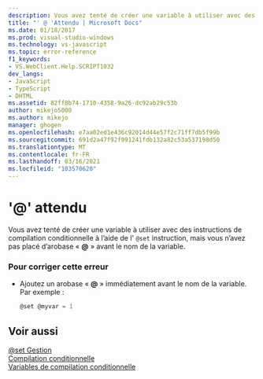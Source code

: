 ```yaml
---
description: Vous avez tenté de créer une variable à utiliser avec des instructions de compilation conditionnelle à l’aide de l' @set instruction, mais n’avez pas placé au signe @ avant le nom de la variable.
title: "' @ 'Attendu | Microsoft Docs"
ms.date: 01/18/2017
ms.prod: visual-studio-windows
ms.technology: vs-javascript
ms.topic: error-reference
f1_keywords:
- VS.WebClient.Help.SCRIPT1032
dev_langs:
- JavaScript
- TypeScript
- DHTML
ms.assetid: 82ff8b74-1710-4358-9a26-dc92ab29c53b
author: mikejo5000
ms.author: mikejo
manager: ghogen
ms.openlocfilehash: e7aa02ed1e436c92014d44e57f2c71ff7db5f99b
ms.sourcegitcommit: 691d2a47f92f991241fdb132a82c53a537198d50
ms.translationtype: MT
ms.contentlocale: fr-FR
ms.lasthandoff: 03/16/2021
ms.locfileid: "103570620"
---
```

# <a name="expected-"></a>'\@' attendu
Vous avez tenté de créer une variable à utiliser avec des instructions de compilation conditionnelle à l’aide de l' `@set` instruction, mais vous n’avez pas placé d’arobase « **@** » avant le nom de la variable.  
  
### <a name="to-correct-this-error"></a>Pour corriger cette erreur  
  
- Ajoutez un arobase « **@** » immédiatement avant le nom de la variable. Par exemple :  
  
    ```JavaScript  
    @set @myvar = 1  
    ```  
  
## <a name="see-also"></a>Voir aussi  
 [@set Gestion](https://developer.mozilla.org/docs/Archive/Web/JavaScript/Microsoft_Extensions/at-set)   
 [Compilation conditionnelle](/previous-versions/windows/internet-explorer/ie-developer/scripting-articles/121hztk3(v=vs.84))   
 [Variables de compilation conditionnelle](/previous-versions/windows/internet-explorer/ie-developer/scripting-articles/s59bkzce(v=vs.84))

